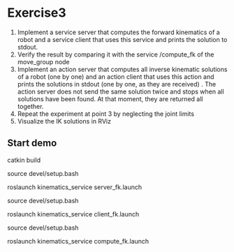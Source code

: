 # Exercise3

1. Implement a service server that computes the forward kinematics of a robot and a service client that uses this service and prints the solution to stdout.
2. Verify the result by comparing it with the service /compute_fk of the move_group node
3. Implement an action server that computes all inverse kinematic solutions of a robot (one by one) and an action client that uses this action and prints the solutions in stdout (one by one, as they are received) . The action server does not send the same solution twice and stops when all solutions have been found. At that moment, they are returned all together.
4. Repeat the experiment at point 3 by neglecting the joint limits
5. Visualize the IK solutions in RViz


## Start demo

catkin build

source devel/setup.bash

roslaunch kinematics_service server_fk.launch

source devel/setup.bash

roslaunch kinematics_service client_fk.launch

source devel/setup.bash

roslaunch kinematics_service compute_fk.launch






